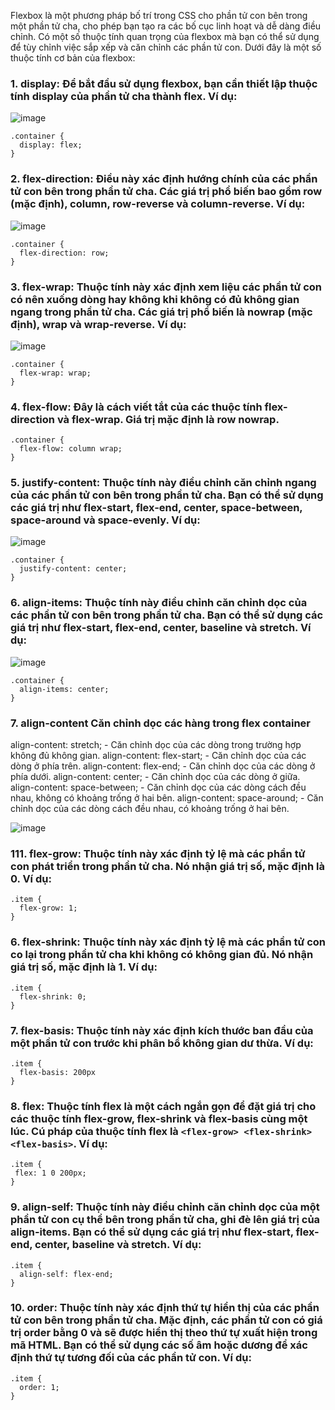 Flexbox là một phương pháp bố trí trong CSS cho phần tử con bên trong một phần tử cha, cho phép bạn tạo ra các bố cục linh hoạt và dễ dàng điều chỉnh. Có một số thuộc tính quan trọng của flexbox mà bạn có thể sử dụng để tùy chỉnh việc sắp xếp và căn chỉnh các phần tử con. Dưới đây là một số thuộc tính cơ bản của flexbox:
### 1. display: Để bắt đầu sử dụng flexbox, bạn cần thiết lập thuộc tính display của phần tử cha thành flex. Ví dụ:
![image](https://github.com/dathalongbay/react-t2/assets/6966136/f25b5177-60a3-4a7d-819e-c42275374a49)

```
.container {
  display: flex;
}
```
### 2. flex-direction: Điều này xác định hướng chính của các phần tử con bên trong phần tử cha. Các giá trị phổ biến bao gồm row (mặc định), column, row-reverse và column-reverse. Ví dụ:
![image](https://github.com/dathalongbay/react-t2/assets/6966136/41176d67-38cb-4018-aa53-9fbe92368e98)

```
.container {
  flex-direction: row;
}
```
### 3. flex-wrap: Thuộc tính này xác định xem liệu các phần tử con có nên xuống dòng hay không khi không có đủ không gian ngang trong phần tử cha. Các giá trị phổ biến là nowrap (mặc định), wrap và wrap-reverse. Ví dụ:
![image](https://github.com/dathalongbay/react-t2/assets/6966136/a9784458-4a4b-4ebb-b6f2-e27189ddfd75)

```
.container {
  flex-wrap: wrap;
}
```
### 4. flex-flow: Đây là cách viết tắt của các thuộc tính flex-direction và flex-wrap. Giá trị mặc định là row nowrap.
```
.container {
  flex-flow: column wrap;
}
```
### 5. justify-content: Thuộc tính này điều chỉnh căn chỉnh ngang của các phần tử con bên trong phần tử cha. Bạn có thể sử dụng các giá trị như flex-start, flex-end, center, space-between, space-around và space-evenly. Ví dụ:
![image](https://github.com/dathalongbay/react-t2/assets/6966136/b068b65e-7d7b-4ee8-9cbf-6e487b30673b)

```
.container {
  justify-content: center;
}
```
### 6. align-items: Thuộc tính này điều chỉnh căn chỉnh dọc của các phần tử con bên trong phần tử cha. Bạn có thể sử dụng các giá trị như flex-start, flex-end, center, baseline và stretch. Ví dụ:
![image](https://github.com/dathalongbay/react-t2/assets/6966136/91a8b24f-3a49-41a2-b364-04064b7d0feb)

```
.container {
  align-items: center;
}
```
### 7. align-content Căn chỉnh dọc các hàng trong flex container
align-content: stretch; - Căn chỉnh dọc của các dòng trong trường hợp không đủ không gian.
align-content: flex-start; - Căn chỉnh dọc của các dòng ở phía trên.
align-content: flex-end; - Căn chỉnh dọc của các dòng ở phía dưới.
align-content: center; - Căn chỉnh dọc của các dòng ở giữa.
align-content: space-between; - Căn chỉnh dọc của các dòng cách đều nhau, không có khoảng trống ở hai bên.
align-content: space-around; - Căn chỉnh dọc của các dòng cách đều nhau, có khoảng trống ở hai bên.

![image](https://github.com/dathalongbay/react-t2/assets/6966136/73930217-e109-4e25-a2d8-09b686319e69)

### 111. flex-grow: Thuộc tính này xác định tỷ lệ mà các phần tử con phát triển trong phần tử cha. Nó nhận giá trị số, mặc định là 0. Ví dụ:
```
.item {
  flex-grow: 1;
}
```
### 6. flex-shrink: Thuộc tính này xác định tỷ lệ mà các phần tử con co lại trong phần tử cha khi không có không gian đủ. Nó nhận giá trị số, mặc định là 1. Ví dụ:
```
.item {
  flex-shrink: 0;
}
```
### 7. flex-basis: Thuộc tính này xác định kích thước ban đầu của một phần tử con trước khi phân bổ không gian dư thừa. Ví dụ:
```
.item {
  flex-basis: 200px
} 
```
### 8. flex: Thuộc tính flex là một cách ngắn gọn để đặt giá trị cho các thuộc tính flex-grow, flex-shrink và flex-basis cùng một lúc. Cú pháp của thuộc tính flex là `<flex-grow> <flex-shrink> <flex-basis>`. Ví dụ:
 ```
.item {
  flex: 1 0 200px;
}
 ```
### 9. align-self: Thuộc tính này điều chỉnh căn chỉnh dọc của một phần tử con cụ thể bên trong phần tử cha, ghi đè lên giá trị của align-items. Bạn có thể sử dụng các giá trị như flex-start, flex-end, center, baseline và stretch. Ví dụ:
```
.item {
  align-self: flex-end;
}
 ```
 ### 10. order: Thuộc tính này xác định thứ tự hiển thị của các phần tử con bên trong phần tử cha. Mặc định, các phần tử con có giá trị order bằng 0 và sẽ được hiển thị theo thứ tự xuất hiện trong mã HTML. Bạn có thể sử dụng các số âm hoặc dương để xác định thứ tự tương đối của các phần tử con. Ví dụ:
```
.item {
  order: 1;
}
```

